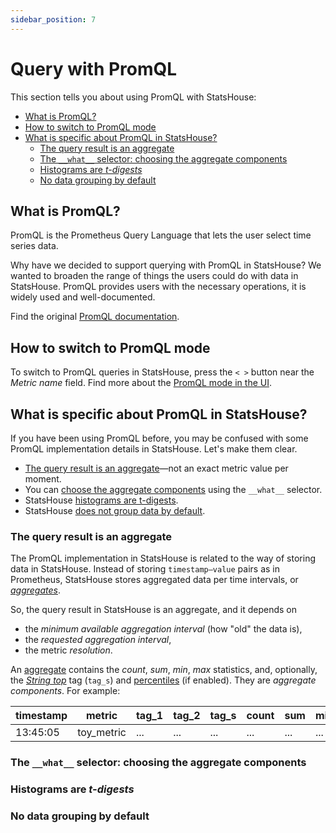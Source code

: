 ```yaml
---
sidebar_position: 7
---
```


# Query with PromQL

This section tells you about using PromQL with StatsHouse:
<!-- TOC -->
* [What is PromQL?](#what-is-promql)
* [How to switch to PromQL mode](#how-to-switch-to-promql-mode)
* [What is specific about PromQL in StatsHouse?](#what-is-specific-about-promql-in-statshouse)
  * [The query result is an aggregate](#the-query-result-is-an-aggregate)
  * [The `__what__` selector: choosing the aggregate components](#the-what-selector-choosing-the-aggregate-components)
  * [Histograms are _t-digests_](#histograms-are-t-digests)
  * [No data grouping by default](#no-data-grouping-by-default)
<!-- TOC -->

## What is PromQL?

PromQL is the Prometheus Query Language that lets the user select time series data. 

Why have we decided to support querying with PromQL in StatsHouse? 
We wanted to broaden the range of things the users could do with data in StatsHouse.
PromQL provides users with the necessary operations, it is widely used and well-documented.

Find the original [PromQL documentation](https://prometheus.io/docs/prometheus/latest/querying/basics/).

## How to switch to PromQL mode

To switch to PromQL queries in StatsHouse, press the `< >` button near the _Metric name_ field.
Find more about the [PromQL mode in the UI](view-graph.md#18--query-with-promql).

## What is specific about PromQL in StatsHouse?

If you have been using PromQL before, you may be confused with some PromQL implementation details in StatsHouse. 
Let's make them clear.

* [The query result is an aggregate](#the-query-result-is-aggregation)—not an exact metric value per moment. 
* You can [choose the aggregate components](#the-what-selector-choosing-the-aggregate-components) using the `__what__` 
  selector.
* StatsHouse [histograms are t-digests](#histograms-are-t-digests).
* StatsHouse [does not group data by default](#no-data-grouping-by-default).

### The query result is an aggregate

The PromQL implementation in StatsHouse is related to the way of storing data in StatsHouse. Instead of 
storing `timestamp—value` pairs as in Prometheus, StatsHouse stores aggregated data per time intervals, or 
[_aggregates_](../conceptual%20overview/concepts.md#aggregation).

So, the query result in StatsHouse is an aggregate, and it depends on
* the _minimum available aggregation interval_ (how "old" the data is),
* the _requested aggregation interval_,
* the metric _resolution_.

An [aggregate](../conceptual%20overview/concepts.md#aggregation) contains the _count_, _sum_, _min_, _max_ 
statistics, and, optionally, the [_String top_](../conceptual%20overview/components.md#string-top-tag) tag (`tag_s`)
and [percentiles](edit-metrics.md#percentiles) (if enabled). 
They are _aggregate components_. For example:

| timestamp | metric     | tag_1 | tag_2 | tag_s | count | sum | min | max | percentiles |
|-----------|------------|-------|-------|-------|-------|-----|-----|-----|-------------|
| 13:45:05  | toy_metric | ...   | ...   | ...   | ...   | ... | ... | ... | ...         |


### The `__what__` selector: choosing the aggregate components

### Histograms are _t-digests_

### No data grouping by default
